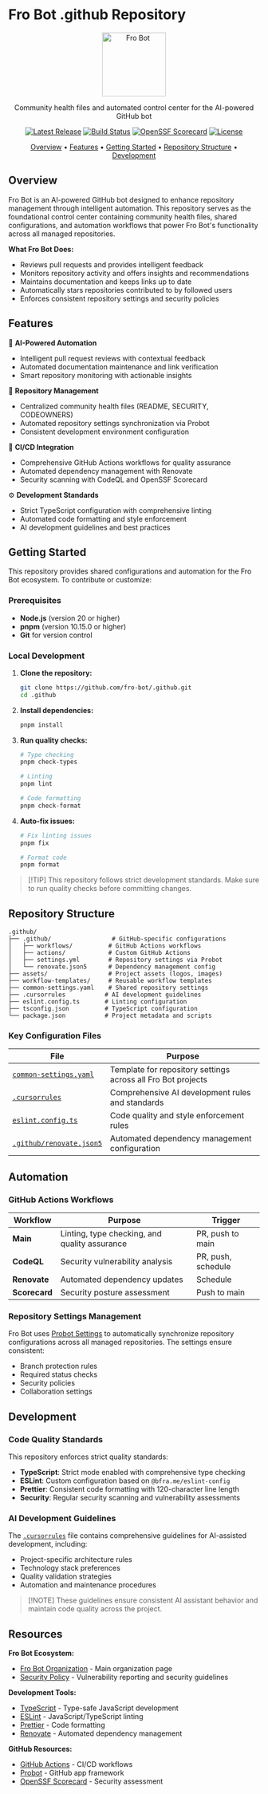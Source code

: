 # Fro Bot .github Repository

<p align="center">
  <img src="./assets/fro-bot.png" alt="Fro Bot" height="128" />
</p>

<p align="center">
  Community health files and automated control center for the AI-powered GitHub bot
</p>

<p align="center">
  <a href="https://github.com/fro-bot/.github/releases/latest"><img alt="Latest Release" src="https://img.shields.io/github/v/release/fro-bot/.github?sort=semver&style=for-the-badge&logo=github&label=release" /></a>
  <a href="https://github.com/fro-bot/.github/actions?query=workflow%3Amain"><img alt="Build Status" src="https://img.shields.io/github/actions/workflow/status/fro-bot/.github/main.yaml?branch=main&style=for-the-badge&logo=github-actions&logoColor=white&label=build" /></a>
  <a href="https://securityscorecards.dev/viewer/?uri=github.com/fro-bot/.github"><img alt="OpenSSF Scorecard" src="https://api.securityscorecards.dev/projects/github.com/fro-bot/.github/badge?style=for-the-badge" /></a>
  <a href="LICENSE.md"><img alt="License" src="https://img.shields.io/badge/License-MIT-blue?style=for-the-badge" /></a>
</p>

<p align="center">
  <a href="#overview">Overview</a> •
  <a href="#features">Features</a> •
  <a href="#getting-started">Getting Started</a> •
  <a href="#repository-structure">Repository Structure</a> •
  <a href="#development">Development</a>
</p>

## Overview

Fro Bot is an AI-powered GitHub bot designed to enhance repository management through intelligent automation. This repository serves as the foundational control center containing community health files, shared configurations, and automation workflows that power Fro Bot's functionality across all managed repositories.

**What Fro Bot Does:**

- Reviews pull requests and provides intelligent feedback
- Monitors repository activity and offers insights and recommendations
- Maintains documentation and keeps links up to date
- Automatically stars repositories contributed to by followed users
- Enforces consistent repository settings and security policies

## Features

🤖 **AI-Powered Automation**

- Intelligent pull request reviews with contextual feedback
- Automated documentation maintenance and link verification
- Smart repository monitoring with actionable insights

🔧 **Repository Management**

- Centralized community health files (README, SECURITY, CODEOWNERS)
- Automated repository settings synchronization via Probot
- Consistent development environment configuration

🚀 **CI/CD Integration**

- Comprehensive GitHub Actions workflows for quality assurance
- Automated dependency management with Renovate
- Security scanning with CodeQL and OpenSSF Scorecard

⚙️ **Development Standards**

- Strict TypeScript configuration with comprehensive linting
- Automated code formatting and style enforcement
- AI development guidelines and best practices

## Getting Started

This repository provides shared configurations and automation for the Fro Bot ecosystem. To contribute or customize:

### Prerequisites

- **Node.js** (version 20 or higher)
- **pnpm** (version 10.15.0 or higher)
- **Git** for version control

### Local Development

1. **Clone the repository:**

   ```bash
   git clone https://github.com/fro-bot/.github.git
   cd .github
   ```

2. **Install dependencies:**

   ```bash
   pnpm install
   ```

3. **Run quality checks:**

   ```bash
   # Type checking
   pnpm check-types

   # Linting
   pnpm lint

   # Code formatting
   pnpm check-format
   ```

4. **Auto-fix issues:**

   ```bash
   # Fix linting issues
   pnpm fix

   # Format code
   pnpm format
   ```

> [!TIP] This repository follows strict development standards. Make sure to run quality checks before committing changes.

## Repository Structure

```text
.github/
├── .github/                 # GitHub-specific configurations
│   ├── workflows/          # GitHub Actions workflows
│   ├── actions/            # Custom GitHub Actions
│   ├── settings.yml        # Repository settings via Probot
│   └── renovate.json5      # Dependency management config
├── assets/                 # Project assets (logos, images)
├── workflow-templates/     # Reusable workflow templates
├── common-settings.yaml    # Shared repository settings
├── .cursorrules           # AI development guidelines
├── eslint.config.ts       # Linting configuration
├── tsconfig.json          # TypeScript configuration
└── package.json           # Project metadata and scripts
```

### Key Configuration Files

| File                                               | Purpose                                                      |
| -------------------------------------------------- | ------------------------------------------------------------ |
| [`common-settings.yaml`](common-settings.yaml)     | Template for repository settings across all Fro Bot projects |
| [`.cursorrules`](.cursorrules)                     | Comprehensive AI development rules and standards             |
| [`eslint.config.ts`](eslint.config.ts)             | Code quality and style enforcement rules                     |
| [`.github/renovate.json5`](.github/renovate.json5) | Automated dependency management configuration                |

## Automation

### GitHub Actions Workflows

| Workflow      | Purpose                                       | Trigger            |
| ------------- | --------------------------------------------- | ------------------ |
| **Main**      | Linting, type checking, and quality assurance | PR, push to main   |
| **CodeQL**    | Security vulnerability analysis               | PR, push, schedule |
| **Renovate**  | Automated dependency updates                  | Schedule           |
| **Scorecard** | Security posture assessment                   | Push to main       |

### Repository Settings Management

Fro Bot uses [Probot Settings](https://probot.github.io/apps/settings/) to automatically synchronize repository configurations across all managed repositories. The settings ensure consistent:

- Branch protection rules
- Required status checks
- Security policies
- Collaboration settings

## Development

### Code Quality Standards

This repository enforces strict quality standards:

- **TypeScript**: Strict mode enabled with comprehensive type checking
- **ESLint**: Custom configuration based on `@bfra.me/eslint-config`
- **Prettier**: Consistent code formatting with 120-character line length
- **Security**: Regular security scanning and vulnerability assessments

### AI Development Guidelines

The [`.cursorrules`](.cursorrules) file contains comprehensive guidelines for AI-assisted development, including:

- Project-specific architecture rules
- Technology stack preferences
- Quality validation strategies
- Automation and maintenance procedures

> [!NOTE] These guidelines ensure consistent AI assistant behavior and maintain code quality across the project.

## Resources

**Fro Bot Ecosystem:**

- [Fro Bot Organization](https://github.com/fro-bot) - Main organization page
- [Security Policy](SECURITY.md) - Vulnerability reporting and security guidelines

**Development Tools:**

- [TypeScript](https://www.typescriptlang.org/) - Type-safe JavaScript development
- [ESLint](https://eslint.org/) - JavaScript/TypeScript linting
- [Prettier](https://prettier.io/) - Code formatting
- [Renovate](https://renovatebot.com/) - Automated dependency management

**GitHub Resources:**

- [GitHub Actions](https://docs.github.com/en/actions) - CI/CD workflows
- [Probot](https://probot.github.io/) - GitHub app framework
- [OpenSSF Scorecard](https://securityscorecards.dev/) - Security assessment
